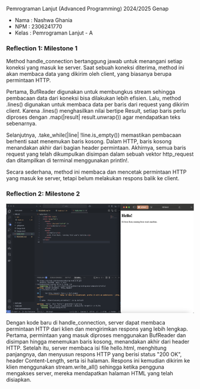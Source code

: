 Pemrograman Lanjut (Advanced Programming) 2024/2025 Genap

- Nama : Nashwa Ghania
- NPM : 2306241770
- Kelas : Pemrograman Lanjut - A

### Reflection 1: Milestone 1

Method handle_connection bertanggung jawab untuk menangani setiap koneksi yang masuk ke server. Saat sebuah koneksi diterima, method ini akan membaca data yang dikirim oleh client, yang biasanya berupa permintaan HTTP.

Pertama, BufReader digunakan untuk membungkus stream sehingga pembacaan data dari koneksi bisa dilakukan lebih efisien. Lalu, method .lines() digunakan untuk membaca data per baris dari request yang dikirim client. Karena .lines() menghasilkan nilai bertipe Result, setiap baris perlu diproses dengan .map(|result| result.unwrap()) agar mendapatkan teks sebenarnya.

Selanjutnya, .take_while(|line| !line.is_empty()) memastikan pembacaan berhenti saat menemukan baris kosong. Dalam HTTP, baris kosong menandakan akhir dari bagian header permintaan. Akhirnya, semua baris request yang telah dikumpulkan disimpan dalam sebuah vektor http_request dan ditampilkan di terminal menggunakan println!.

Secara sederhana, method ini membaca dan mencetak permintaan HTTP yang masuk ke server, tetapi belum melakukan respons balik ke client.

### Reflection 2: Milestone 2

![Commit 2 screen capture](/assets/images/commit2.png)

Dengan kode baru di handle_connection, server dapat membaca permintaan HTTP dari klien dan mengirimkan respons yang lebih lengkap. Pertama, permintaan yang masuk diproses menggunakan BufReader dan disimpan hingga menemukan baris kosong, menandakan akhir dari header HTTP. Setelah itu, server membaca isi file hello.html, menghitung panjangnya, dan menyusun respons HTTP yang berisi status "200 OK", header Content-Length, serta isi halaman. Respons ini kemudian dikirim ke klien menggunakan stream.write_all() sehingga ketika pengguna mengakses server, mereka mendapatkan halaman HTML yang telah disiapkan.
